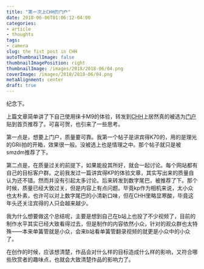 ```yaml
---
title: "第一次上CHH的门户"
date: 2018-06-06T01:06:12-04:00
categories:
- article
- thoughts
tags:
- camera
slug: the fist post in CHH
autoThumbnailImage: false
thumbnailImagePosition: right
thumbnailImage: /images/2018/2018-06/04.png
coverImage: /images/2018/2018-06/04.png
metaAlignment: center
draft: true
---
```


纪念下。
<!--more-->

上篇文章简单讲了下自己使用徕卡M9的体验，转发到[CHH](https://www.chiphell.com)上居然真的被选为[门户](https://www.chiphell.com/thread-1860782-1-1.html)贴到首页推荐了。可喜可贺，也引来了一些思考。

第一点是，想要上门户，质量要可靠。我第一个帖子是讲宾得K70的，用的是理光的GRii拍的开箱，效果很一般。没被选上也是情理之中。那个帖子就只是被smzdm推荐了下。

第二点是，在质量过关的前提下，如果能投其所好，就会一起讨论。每个网站都有自己的目标客户群。之前我发过一篇讲宾得KP的体验文章，其实写出来的质量自认为还不错。然而并没有引起太多讨论。后来转发到数字尾巴，被推荐了下。那个时候，质量已经大致过关，但是内容上有点问题。毕竟kp作为相机来说，太小众也太朴素，也许可以对上数字尾巴的小清新口味，但在CHH里略显寒酸，毕竟这年头还关注宾得的人只会越来越少。

我为什么想要做这个总结呢，主要是想到自己在b站上也投了不少视频了，目前的制作水平其实已经大致看得过去，但是制作的内容依然小众，针对的观众群也太特殊——本来单簧管就是小众，会来b站看单簧管翻录视频的就更是小众中的小众了。

在创作的时候，应该想清楚，作品会对什么样的目标造成什么样的影响，又符合哪些欣赏者的趣味点，也就会大致清楚作品的影响力了。